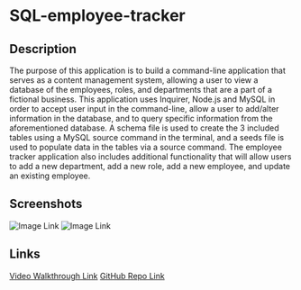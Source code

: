 # SQL-employee-tracker

## Description
The purpose of this application is to build a command-line application that serves as a content management system, allowing a user to view a database of the employees, roles, and departments that are a part of a fictional business. This application uses Inquirer, Node.js and MySQL in order to accept user input in the command-line, allow a user to add/alter information in the database, and to query specific information from the aforementioned database. A schema file is used to create the 3 included  tables using a MySQL source command in the terminal, and a seeds file is used to populate data in the tables via a source command. The employee tracker application also includes additional functionality that will allow users to add a new department, add a new role, add a new employee, and update an existing employee. 

## Screenshots
![Image Link]()
![Image Link]()

## Links
[Video Walkthrough Link]()
[GitHub Repo Link]()
